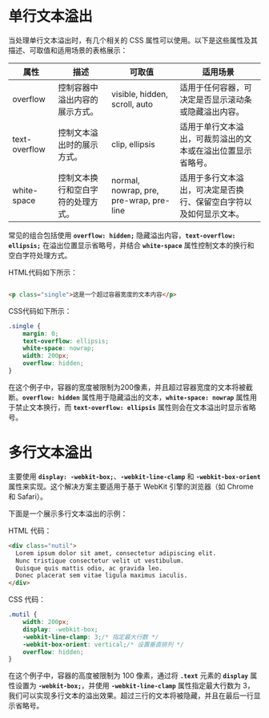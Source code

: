 # 单行文本溢出

当处理单行文本溢出时，有几个相关的 CSS 属性可以使用。以下是这些属性及其描述、可取值和适用场景的表格展示：

| 属性 | 描述 | 可取值 | 适用场景 |
| --- | --- | --- | --- |
| overflow | 控制容器中溢出内容的展示方式。 | visible, hidden, scroll, auto | 适用于任何容器，可决定是否显示滚动条或隐藏溢出内容。 |
| text-overflow | 控制文本溢出时的展示方式。 | clip, ellipsis | 适用于单行文本溢出，可裁剪溢出的文本或在溢出位置显示省略号。 |
| white-space | 控制文本换行和空白字符的处理方式。 | normal, nowrap, pre, pre-wrap, pre-line | 适用于多行文本溢出，可决定是否换行、保留空白字符以及如何显示文本。 |

常见的组合包括使用 **`overflow: hidden;`** 隐藏溢出内容，**`text-overflow: ellipsis;`** 在溢出位置显示省略号，并结合 **`white-space`** 属性控制文本的换行和空白字符处理方式。

HTML代码如下所示：

```html

<p class="single">这是一个超过容器宽度的文本内容</p>
```

CSS代码如下所示：

```css
.single {
    margin: 0;
    text-overflow: ellipsis;
    white-space: nowrap;
    width: 200px;
    overflow: hidden;
}
```

在这个例子中，容器的宽度被限制为200像素，并且超过容器宽度的文本将被截断。**`overflow: hidden`** 属性用于隐藏溢出的文本，**`white-space: nowrap`** 属性用于禁止文本换行，而 **`text-overflow: ellipsis`** 属性则会在文本溢出时显示省略号。

# 多行文本溢出

主要使用 **`display: -webkit-box;`**、**`-webkit-line-clamp`** 和 **`-webkit-box-orient`** 属性来实现。这个解决方案主要适用于基于 WebKit 引擎的浏览器（如 Chrome 和 Safari）。

下面是一个展示多行文本溢出的示例：

HTML 代码：

```html
<div class="nutil">
  Lorem ipsum dolor sit amet, consectetur adipiscing elit.
  Nunc tristique consectetur velit ut vestibulum.
  Quisque quis mattis odio, ac gravida leo.
  Donec placerat sem vitae ligula maximus iaculis.
</div>
```

CSS 代码：

```css
.mutil {
    width: 200px;
    display: -webkit-box;
    -webkit-line-clamp: 3;/* 指定最大行数 */
    -webkit-box-orient: vertical;/* 设置垂直排列 */
    overflow: hidden;
}
```

在这个例子中，容器的高度被限制为 100 像素，通过将 **`.text`** 元素的 **`display`** 属性设置为 **`-webkit-box;`**，并使用 **`-webkit-line-clamp`** 属性指定最大行数为 3，我们可以实现多行文本的溢出效果。超过三行的文本将被隐藏，并且在最后一行显示省略号。
